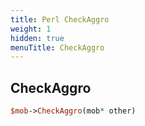 ```yaml
---
title: Perl CheckAggro
weight: 1
hidden: true
menuTitle: CheckAggro
---
```

## CheckAggro
```perl
$mob->CheckAggro(mob* other)
```